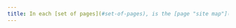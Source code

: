 ```yaml
---
title: In each [set of pages](#set-of-pages), is the [page "site map"](#site-map-page) accessible from an identical functionality?
---
```

